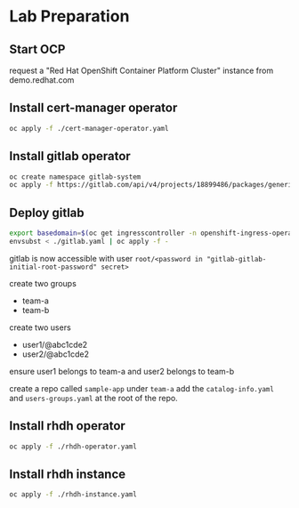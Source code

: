 # Lab Preparation

## Start OCP

request a "Red Hat OpenShift Container Platform Cluster" instance from demo.redhat.com

## Install cert-manager operator

```sh
oc apply -f ./cert-manager-operator.yaml
```

## Install gitlab operator

```sh
oc create namespace gitlab-system
oc apply -f https://gitlab.com/api/v4/projects/18899486/packages/generic/gitlab-operator/0.30.1/gitlab-operator-openshift-0.30.1.yaml
```

## Deploy gitlab

```sh
export basedomain=$(oc get ingresscontroller -n openshift-ingress-operator default -o jsonpath='{.status.domain}')
envsubst < ./gitlab.yaml | oc apply -f -
```

gitlab is now accessible with user `root/<password in "gitlab-gitlab-initial-root-password" secret>`

create two groups

- team-a
- team-b

create two users

- user1/@abc1cde2
- user2/@abc1cde2

ensure user1 belongs to team-a and user2 belongs to team-b

create a repo called `sample-app` under `team-a` add the `catalog-info.yaml` and `users-groups.yaml` at the root of the repo.

## Install rhdh operator

```sh
oc apply -f ./rhdh-operator.yaml
```

## Install rhdh instance

```sh
oc apply -f ./rhdh-instance.yaml
```
